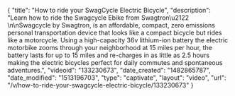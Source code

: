 {
    "title": "How to ride your SwagCycle Electric Bicycle",
    "description": "Learn how to ride  the Swagcycle Ebike from Swagtron\u2122 \n\nSwagcycle by Swagtron, is an affordable, compact, zero emissions personal transportation device that looks like a compact bicycle but rides like a motorcycle. Using a high-capacity 36v lithium-ion battery the electric motorbike zooms through your neighborhood at 15 miles per hour, the battery lasts for up to 15 miles and re-charges in as little as 2.5 hours making the electric bicycles perfect for daily commutes and spontaneous adventures.",
    "videoid": "133230673",
    "date_created": "1482865787",
    "date_modified": "1513196703",
    "type": "captivate",
    "layout": "video",
    "url": "\/v\/how-to-ride-your-swagcycle-electric-bicycle\/133230673"
}